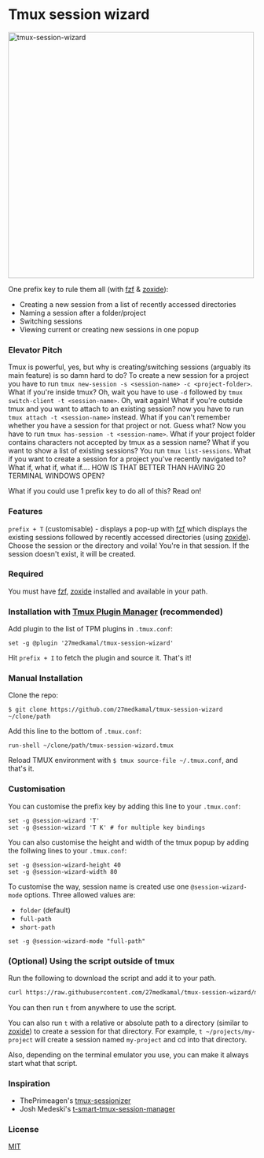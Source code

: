 # Tmux session wizard

<img width="500" alt="tmux-session-wizard" src="https://user-images.githubusercontent.com/14043848/195257556-bc2cfe0a-a1c7-4e29-9741-776eaf0caa06.png">


One prefix key to rule them all (with [fzf](https://github.com/junegunn/fzf) & [zoxide](https://github.com/ajeetdsouza/zoxide)):
- Creating a new session from a list of recently accessed directories
- Naming a session after a folder/project
- Switching sessions
- Viewing current or creating new sessions in one popup

### Elevator Pitch

Tmux is powerful, yes, but why is creating/switching sessions (arguably its main feature) is so damn hard to do? To create a new session for a project you have to run `tmux new-session -s <session-name> -c <project-folder>`. What if you're inside tmux? Oh, wait you have to use `-d` followed by `tmux switch-client -t <session-name>`. Oh, wait again! What if you're outside tmux and you want to attach to an existing session? now you have to run `tmux attach -t <session-name>` instead. What if you can't remember whether you have a session for that project or not. Guess what? Now you have to run `tmux has-session -t <session-name>`. What if your project folder contains characters not accepted by tmux as a session name? What if you want to show a list of existing sessions? You run `tmux list-sessions`. What if you want to create a session for a project you've recently navigated to? What if, what if, what if.... HOW IS THAT BETTER THAN HAVING 20 TERMINAL WINDOWS OPEN?

What if you could use 1 prefix key to do all of this? Read on!

### Features

`prefix + T` (customisable) - displays a pop-up with [fzf](https://github.com/junegunn/fzf) which displays the existing sessions followed by recently accessed directories (using [zoxide](https://github.com/ajeetdsouza/zoxide)). Choose the session or the directory and voila! You're in that session. If the session doesn't exist, it will be created.

### Required
You must have [fzf](https://github.com/junegunn/fzf), [zoxide](https://github.com/ajeetdsouza/zoxide) installed and available in your path.

### Installation with [Tmux Plugin Manager](https://github.com/tmux-plugins/tpm) (recommended)

Add plugin to the list of TPM plugins in `.tmux.conf`:

```tmux
set -g @plugin '27medkamal/tmux-session-wizard'
```

Hit `prefix + I` to fetch the plugin and source it. That's it!

### Manual Installation

Clone the repo:

    $ git clone https://github.com/27medkamal/tmux-session-wizard ~/clone/path

Add this line to the bottom of `.tmux.conf`:

```tmux
run-shell ~/clone/path/tmux-session-wizard.tmux
```

Reload TMUX environment with `$ tmux source-file ~/.tmux.conf`, and that's it.

### Customisation

You can customise the prefix key by adding this line to your `.tmux.conf`:

```tmux
set -g @session-wizard 'T'
set -g @session-wizard 'T K' # for multiple key bindings
```

You can also customise the height and width of the tmux popup by adding the follwing lines to your `.tmux.conf`:

```tmux
set -g @session-wizard-height 40
set -g @session-wizard-width 80
```

To customise the way, session name is created use one `@session-wizard-mode` options. Three allowed values are:
 - `folder` (default)
 - `full-path`
 - `short-path`

```tmux
set -g @session-wizard-mode "full-path"
```

### (Optional) Using the script outside of tmux

Run the following to download the script and add it to your path.
```bash
curl https://raw.githubusercontent.com/27medkamal/tmux-session-wizard/master/session-wizard.sh > /usr/local/bin/t && chmod u+x /usr/local/bin/t
```
You can then run `t` from anywhere to use the script.

You can also run `t` with a relative or absolute path to a directory (similar to [zoxide](https://github.com/ajeetdsouza/zoxide)) to create a session for that directory. For example, `t ~/projects/my-project` will create a session named `my-project` and cd into that directory.

Also, depending on the terminal emulator you use, you can make it always start what that script.

### Inspiration
- ThePrimeagen's [tmux-sessionizer](https://github.com/ThePrimeagen/.dotfiles/blob/master/bin/.local/scripts/tmux-sessionizer)
- Josh Medeski's [t-smart-tmux-session-manager](https://github.com/joshmedeski/t-smart-tmux-session-manager)

### License

[MIT](LICENCE.md)
